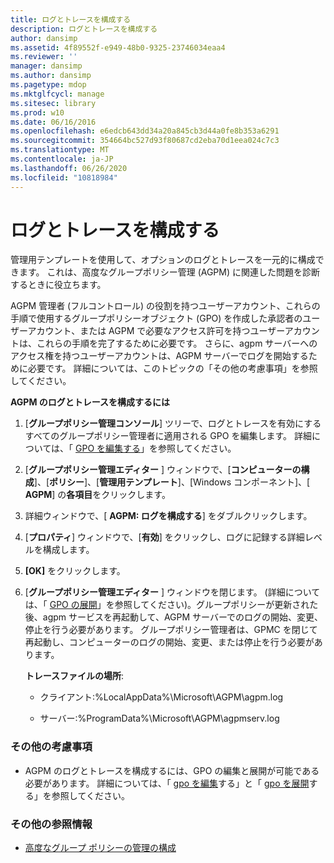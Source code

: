 ```yaml
---
title: ログとトレースを構成する
description: ログとトレースを構成する
author: dansimp
ms.assetid: 4f89552f-e949-48b0-9325-23746034eaa4
ms.reviewer: ''
manager: dansimp
ms.author: dansimp
ms.pagetype: mdop
ms.mktglfcycl: manage
ms.sitesec: library
ms.prod: w10
ms.date: 06/16/2016
ms.openlocfilehash: e6edcb643dd34a20a845cb3d44a0fe8b353a6291
ms.sourcegitcommit: 354664bc527d93f80687cd2eba70d1eea024c7c3
ms.translationtype: MT
ms.contentlocale: ja-JP
ms.lasthandoff: 06/26/2020
ms.locfileid: "10818984"
---
```

# ログとトレースを構成する


管理用テンプレートを使用して、オプションのログとトレースを一元的に構成できます。 これは、高度なグループポリシー管理 (AGPM) に関連した問題を診断するときに役立ちます。

AGPM 管理者 (フルコントロール) の役割を持つユーザーアカウント、これらの手順で使用するグループポリシーオブジェクト (GPO) を作成した承認者のユーザーアカウント、または AGPM で必要なアクセス許可を持つユーザーアカウントは、これらの手順を完了するために必要です。 さらに、agpm サーバーへのアクセス権を持つユーザーアカウントは、AGPM サーバーでログを開始するために必要です。 詳細については、このトピックの「その他の考慮事項」を参照してください。

**AGPM のログとトレースを構成するには**

1.  [**グループポリシー管理コンソール**] ツリーで、ログとトレースを有効にするすべてのグループポリシー管理者に適用される GPO を編集します。 詳細については、「 [GPO を編集する](editing-a-gpo-agpm30ops.md)」を参照してください。

2.  [**グループポリシー管理エディター** ] ウィンドウで、[**コンピューターの構成**]、[**ポリシー**]、[**管理用テンプレート**]、[Windows コンポーネント]、[ **AGPM**] の**各項目**をクリックします。

3.  詳細ウィンドウで、[ **AGPM: ログを構成する**] をダブルクリックします。

4.  [**プロパティ**] ウィンドウで、[**有効**] をクリックし、ログに記録する詳細レベルを構成します。

5.  **[OK]** をクリックします。

6.  [**グループポリシー管理エディター** ] ウィンドウを閉じます。 (詳細については、「 [GPO の展開](deploy-a-gpo-agpm30ops.md)」を参照してください)。グループポリシーが更新された後、agpm サービスを再起動して、AGPM サーバーでのログの開始、変更、停止を行う必要があります。 グループポリシー管理者は、GPMC を閉じて再起動し、コンピューターのログの開始、変更、または停止を行う必要があります。

    **トレースファイルの場所**:

    -   クライアント:%LocalAppData%\\Microsoft\\AGPM\\agpm.log

    -   サーバー:%ProgramData%\\Microsoft\\AGPM\\agpmserv.log

### その他の考慮事項

-   AGPM のログとトレースを構成するには、GPO の編集と展開が可能である必要があります。 詳細については、「 [gpo を編集](editing-a-gpo-agpm30ops.md)する」と「 [gpo を展開](deploy-a-gpo-agpm30ops.md)する」を参照してください。

### その他の参照情報

-   [高度なグループ ポリシーの管理の構成](configuring-advanced-group-policy-management.md)

 

 





